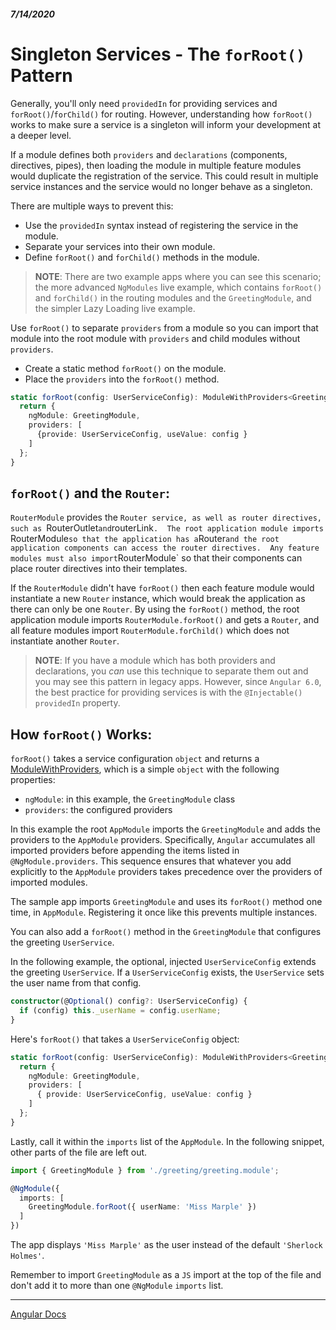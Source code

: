 ##### 7/14/2020
# Singleton Services - The `forRoot()` Pattern
Generally, you'll only need `providedIn` for providing services and `forRoot()`/`forChild()` for routing. However, understanding how `forRoot()` works to make sure a service is a singleton will inform your development at a deeper level.

If a module defines both `providers` and `declarations` (components, directives, pipes), then loading the module in multiple feature modules would duplicate the registration of the service. This could result in multiple service instances and the service would no longer behave as a singleton.

There are multiple ways to prevent this:
  * Use the `providedIn` syntax instead of registering the service in the module.
  * Separate your services into their own module.
  * Define `forRoot()` and `forChild()` methods in the module.

  > **NOTE**: There are two example apps where you can see this scenario; the more advanced `NgModules` live example, which contains `forRoot()` and `forChild()` in the routing modules and the `GreetingModule`, and the simpler Lazy Loading live example.

Use `forRoot()` to separate `providers` from a module so you can import that module into the root module with `providers` and child modules without `providers`.
  * Create a static method `forRoot()` on the module.
  * Place the `providers` into the `forRoot()` method.

```ts
static forRoot(config: UserServiceConfig): ModuleWithProviders<GreetingModule> {
  return {
    ngModule: GreetingModule,
    providers: [
      {provide: UserServiceConfig, useValue: config }
    ]
  };
}
```

## `forRoot()` and the `Router`:
`RouterModule` provides the `Router service, as well as router directives, such as `RouterOutlet` and `routerLink`.  The root application module imports `RouterModule` so that the application has a `Router` and the root application components can access the router directives.  Any feature modules must also import `RouterModule` so that their components can place router directives into their templates.

If the `RouterModule` didn't have `forRoot()` then each feature module would instantiate a new `Router` instance, which would break the application as there can only be one `Router`.  By using the `forRoot()` method, the root application module imports `RouterModule.forRoot()` and gets a `Router`, and all feature modules import `RouterModule.forChild()` which does not instantiate another `Router`.

  > **NOTE**: If you have a module which has both providers and declarations, you _can_ use this technique to separate them out and you may see this pattern in legacy apps.  However, since `Angular 6.0`, the best practice for providing services is with the `@Injectable()` `providedIn` property.

## How `forRoot()` Works:
`forRoot()` takes a service configuration `object` and returns a [ModuleWithProviders](https://angular.io/api/core/ModuleWithProviders), which is a simple `object` with the following properties:
  * `ngModule`: in this example, the `GreetingModule` class
  * `providers`: the configured providers

In this example the root `AppModule` imports the `GreetingModule` and adds the providers to the `AppModule` providers. Specifically, `Angular` accumulates all imported providers before appending the items listed in `@NgModule.providers`. This sequence ensures that whatever you add explicitly to the `AppModule` providers takes precedence over the providers of imported modules.

The sample app imports `GreetingModule` and uses its `forRoot()` method one time, in `AppModule`. Registering it once like this prevents multiple instances.

You can also add a `forRoot()` method in the `GreetingModule` that configures the greeting `UserService`.

In the following example, the optional, injected `UserServiceConfig` extends the greeting `UserService`. If a `UserServiceConfig` exists, the `UserService` sets the user name from that config.

```ts
constructor(@Optional() config?: UserServiceConfig) {
  if (config) this._userName = config.userName;
}
```

Here's `forRoot()` that takes a `UserServiceConfig` object:

```ts
static forRoot(config: UserServiceConfig): ModuleWithProviders<GreetingModule> {
  return {
    ngModule: GreetingModule,
    providers: [
      { provide: UserServiceConfig, useValue: config }
    ]
  };
}
```

Lastly, call it within the `imports` list of the `AppModule`.  In the following snippet, other parts of the file are left out.

```ts
import { GreetingModule } from './greeting/greeting.module';

@NgModule({
  imports: [
    GreetingModule.forRoot({ userName: 'Miss Marple' })
  ]
})
```

The app displays `'Miss Marple'` as the user instead of the default `'Sherlock Holmes'`.

Remember to import `GreetingModule` as a `JS` import at the top of the file and don't add it to more than one `@NgModule` `imports` list.

---

[Angular Docs](https://angular.io/guide/singleton-services#the-forroot-pattern)